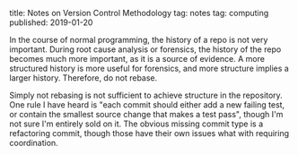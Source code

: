 title: Notes on Version Control Methodology
tag: notes
tag: computing
published: 2019-01-20

In the course of normal programming, the history of a repo is not very important.
During root cause analysis or forensics, the history of the repo becomes much more important, as it is a source of evidence.
A more structured history is more useful for forensics, and more structure implies a larger history.
Therefore, do not rebase.

Simply not rebasing is not sufficient to achieve structure in the repository.
One rule I have heard is "each commit should either add a new failing test, or contain the smallest source change that makes a test pass", though I'm not sure I'm entirely sold on it.
The obvious missing commit type is a refactoring commit, though those have their own issues what with requiring coordination.
